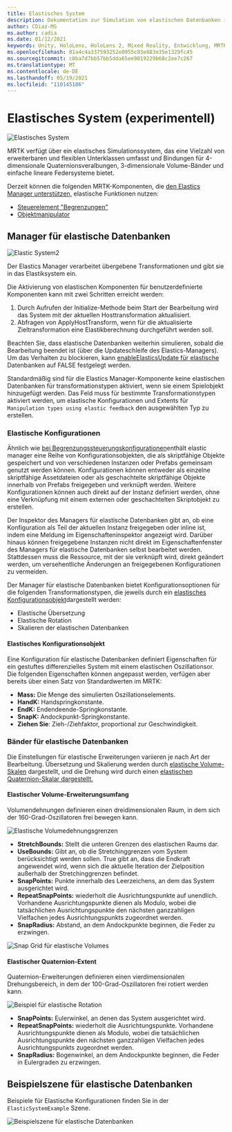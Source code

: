```yaml
---
title: Elastisches System
description: Dokumentation zur Simulation von elastischen Datenbanken in MRTK
author: CDiaz-MS
ms.author: cadia
ms.date: 01/12/2021
keywords: Unity, HoloLens, HoloLens 2, Mixed Reality, Entwicklung, MRTK, ElasticsSystem,
ms.openlocfilehash: 01a4c4a337593252e0955c03e883e35e1329fc45
ms.sourcegitcommit: c0ba7d7bb57bb5dda65ee9019229b68c2ee7c267
ms.translationtype: MT
ms.contentlocale: de-DE
ms.lasthandoff: 05/19/2021
ms.locfileid: "110145186"
---
```

# <a name="elastic-system-experimental"></a>Elastisches System (experimentell)

![Elastisches System](../images/elastics/Elastics_Main1.gif)

MRTK verfügt über ein elastisches Simulationssystem, das eine Vielzahl von erweiterbaren und flexiblen Unterklassen umfasst und Bindungen für 4-dimensionale Quaternionsveralbungen, 3-dimensionale Volume-Bänder und einfache lineare Federsysteme bietet.

Derzeit können die folgenden MRTK-Komponenten, die [den Elastics Manager unterstützen,](xref:Microsoft.MixedReality.Toolkit.Experimental.Physics.ElasticsManager) elastische Funktionen nutzen:

- [Steuerelement "Begrenzungen"](../ux-building-blocks/bounds-control.md)
- [Objektmanipulator](../ux-building-blocks/object-manipulator.md)

## <a name="elastics-manager"></a>Manager für elastische Datenbanken

![Elastic System2](../images/elastics/Elastics_Main.gif)

Der Elastics Manager verarbeitet übergebene Transformationen und gibt sie in das Elastiksystem ein.

Die Aktivierung von elastischen Komponenten für benutzerdefinierte Komponenten kann mit zwei Schritten erreicht werden:

1. Durch Aufrufen der Initialize-Methode beim Start der Bearbeitung wird das System mit der aktuellen Hosttransformation aktualisiert.
1. Abfragen von ApplyHostTransform, wenn für die aktualisierte Zieltransformation eine Elastikberechnung durchgeführt werden soll.

Beachten Sie, dass elastische Datenbanken weiterhin simulieren, sobald die Bearbeitung beendet ist (über die Updateschleife des Elastics-Managers). Um das Verhalten zu blockieren, kann [enableElasticsUpdate für elastische](xref:Microsoft.MixedReality.Toolkit.Experimental.Physics.ElasticsManager.EnableElasticsUpdate) Datenbanken auf FALSE festgelegt werden.

Standardmäßig sind für die Elastics Manager-Komponente keine elastischen Datenbanken für transformationstypen aktiviert, wenn sie einem Spielobjekt hinzugefügt werden.
Das Feld muss für bestimmte Transformationstypen aktiviert werden, um elastische Konfigurationen und Extents für `Manipulation types using elastic feedback` den ausgewählten Typ zu erstellen.

### <a name="elastics-configurations"></a>Elastische Konfigurationen

Ähnlich wie [bei Begrenzungssteuerungskonfigurationen](../ux-building-blocks/bounds-control.md#configuration-objects)enthält elastic manager eine Reihe von Konfigurationsobjekten, die als skriptfähige Objekte gespeichert und von verschiedenen Instanzen oder Prefabs gemeinsam genutzt werden können. Konfigurationen können entweder als einzelne skriptfähige Assetdateien oder als geschachtelte skriptfähige Objekte innerhalb von Prefabs freigegeben und verknüpft werden. Weitere Konfigurationen können auch direkt auf der Instanz definiert werden, ohne eine Verknüpfung mit einem externen oder geschachtelten Skriptobjekt zu erstellen.

Der Inspektor des Managers für elastische Datenbanken gibt an, ob eine Konfiguration als Teil der aktuellen Instanz freigegeben oder inline ist, indem eine Meldung im Eigenschafteninspektor angezeigt wird. Darüber hinaus können freigegebene Instanzen nicht direkt im Eigenschaftenfenster des Managers für elastische Datenbanken selbst bearbeitet werden. Stattdessen muss die Ressource, mit der sie verknüpft wird, direkt geändert werden, um versehentliche Änderungen an freigegebenen Konfigurationen zu vermeiden.

Der Manager für elastische Datenbanken bietet Konfigurationsoptionen für die folgenden Transformationstypen, die jeweils durch ein [elastisches Konfigurationsobjekt](#elastic-configuration-object)dargestellt werden:

- Elastische Übersetzung
- Elastische Rotation
- Skalieren der elastischen Datenbanken

#### <a name="elastic-configuration-object"></a>Elastisches Konfigurationsobjekt

Eine Konfiguration für elastische Datenbanken definiert Eigenschaften für ein gestuftes differenzielles System mit einem elastischen Oszillationsor.
Die folgenden Eigenschaften können angepasst werden, verfügen aber bereits über einen Satz von Standardwerten im MRTK:

- **Mass:** Die Menge des simulierten Oszillationselements.
- **HandK:** Handspringkonstante.
- **EndK:** Endendeende-Springkonstante.
- **SnapK:** Andockpunkt-Springkonstante.
- **Ziehen Sie**: Zieh-/Ziehfaktor, proportional zur Geschwindigkeit.

### <a name="elastics-extents"></a>Bänder für elastische Datenbanken

Die Einstellungen für elastische Erweiterungen variieren je nach Art der Bearbeitung. Übersetzung und Skalierung werden durch [elastische Volume-Skalen](#volume-elastic-extent) dargestellt, und die Drehung wird durch einen [elastischen Quaternion-Skalar dargestellt.](#quaternion-elastic-extent)

#### <a name="volume-elastic-extent"></a>Elastischer Volume-Erweiterungsumfang

Volumendehnungen definieren einen dreidimensionalen Raum, in dem sich der 160-Grad-Oszillatoren frei bewegen kann.

![Elastische Volumedehnungsgrenzen](../images/elastics/Elastics_Volume_Bounds.gif)

- **StretchBounds:** Stellt die unteren Grenzen des elastischen Raums dar.
- **UseBounds:** Gibt an, ob die Stretchinggrenzen vom System berücksichtigt werden sollen. True gibt an, dass die Endkraft angewendet wird, wenn sich die aktuelle Iteration der Zielposition außerhalb der Stretchinggrenzen befindet.
- **SnapPoints:** Punkte innerhalb des Leerzeichens, an dem das System ausgerichtet wird.
- **RepeatSnapPoints:** wiederholt die Ausrichtungspunkte auf unendlich. Vorhandene Ausrichtungspunkte dienen als Modulo, wobei die tatsächlichen Ausrichtungspunkte den nächsten ganzzahligen Vielfachen jedes Ausrichtungspunkts zugeordnet werden.
- **SnapRadius:** Abstand, an dem Andockpunkte beginnen, die Feder zu erzwingen.

![Snap Grid für elastische Volumes](../images/elastics/Elastics_Volume_Snap.gif)

#### <a name="quaternion-elastic-extent"></a>Elastischer Quaternion-Extent

Quaternion-Erweiterungen definieren einen vierdimensionalen Drehungsbereich, in dem der 100-Grad-Oszillatoren frei rotiert werden kann.

![Beispiel für elastische Rotation](../images/elastics/Elastics_Rotation.gif)

- **SnapPoints:** Eulerwinkel, an denen das System ausgerichtet wird.
- **RepeatSnapPoints:** wiederholt die Ausrichtungspunkte. Vorhandene Ausrichtungspunkte dienen als Modulo, wobei die tatsächlichen Ausrichtungspunkte den nächsten ganzzahligen Vielfachen jedes Ausrichtungspunkts zugeordnet werden.
- **SnapRadius:** Bogenwinkel, an dem Andockpunkte beginnen, die Feder in Eulergraden zu erzwingen.

## <a name="elastics-example-scene"></a>Beispielszene für elastische Datenbanken

Beispiele für Elastische Konfigurationen finden Sie in der `ElasticSystemExample` Szene.

![Beispielszene für elastische Datenbanken](../images/elastics/Elastics_Example_Scene.png)
